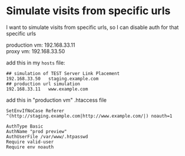 # Simulate visits from specific urls
I want to simulate visits from specific urls, so I can disable auth for that specific urls 
  
production vm: 192.168.33.11  
proxy vm: 192.168.33.50

add this in my `hosts` file:
```
## simulation of TEST Server Link Placement
192.168.33.50   staging.example.com
## production url simulation
192.168.33.11   www.example.com
```

add this in "production vm" .htaccess file
```
SetEnvIfNoCase Referer ^(http://staging.example.com|http://www.example.com/|) noauth=1

AuthType Basic
AuthName "prod preview"
AuthUserFile /var/www/.htpasswd
Require valid-user
Require env noauth
```